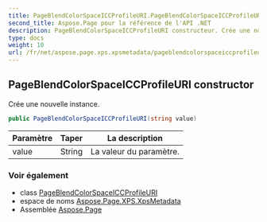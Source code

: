 ```yaml
---
title: PageBlendColorSpaceICCProfileURI.PageBlendColorSpaceICCProfileURI
second_title: Aspose.Page pour la référence de l'API .NET
description: PageBlendColorSpaceICCProfileURI constructeur. Crée une nouvelle instance.
type: docs
weight: 10
url: /fr/net/aspose.page.xps.xpsmetadata/pageblendcolorspaceiccprofileuri/pageblendcolorspaceiccprofileuri/
---
```

## PageBlendColorSpaceICCProfileURI constructor

Crée une nouvelle instance.

```csharp
public PageBlendColorSpaceICCProfileURI(string value)
```

| Paramètre | Taper | La description |
| --- | --- | --- |
| value | String | La valeur du paramètre. |

### Voir également

* class [PageBlendColorSpaceICCProfileURI](../)
* espace de noms [Aspose.Page.XPS.XpsMetadata](../../pageblendcolorspaceiccprofileuri/)
* Assemblée [Aspose.Page](../../../)


